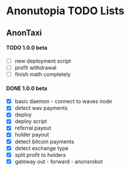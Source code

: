 # Anonutopia TODO Lists

## AnonTaxi

#### TODO 1.0.0 beta

- [ ] new deployment script
- [ ] profit withdrawal
- [ ] finish math completely

#### DONE 1.0.0 beta

- [x] basic daemon - connect to waves node
- [x] detect wav payments
- [x] deploy
- [x] deploy script
- [x] referral payout
- [x] holder payout
- [x] detect bitcoin payments
- [x] detect exchange type
- [x] split profit to holders
- [x] gateway out - forward - anonsrobot
